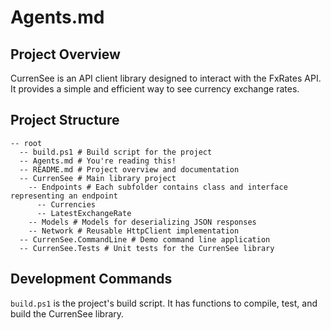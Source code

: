 # Agents.md

## Project Overview

CurrenSee is an API client library designed to interact with the FxRates API. It provides a simple and efficient way to see currency exchange rates.

## Project Structure

```text
-- root
  -- build.ps1 # Build script for the project
  -- Agents.md # You're reading this!
  -- README.md # Project overview and documentation
  -- CurrenSee # Main library project
    -- Endpoints # Each subfolder contains class and interface representing an endpoint
      -- Currencies
      -- LatestExchangeRate
    -- Models # Models for deserializing JSON responses
    -- Network # Reusable HttpClient implementation
  -- CurrenSee.CommandLine # Demo command line application
  -- CurrenSee.Tests # Unit tests for the CurrenSee library
```

## Development Commands

`build.ps1` is the project's build script. It has functions to compile, test, and build the CurrenSee library.